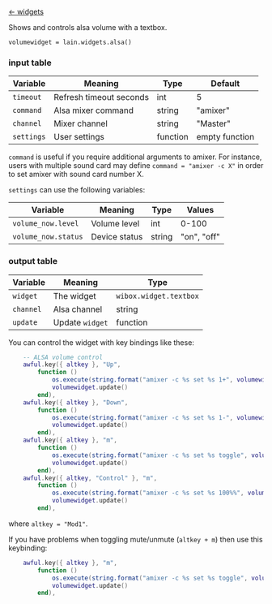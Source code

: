 [<- widgets](https://github.com/copycat-killer/lain/wiki/Widgets)

Shows and controls alsa volume with a textbox.

	volumewidget = lain.widgets.alsa()

### input table

Variable | Meaning | Type | Default
--- | --- | --- | ---
`timeout` | Refresh timeout seconds | int | 5
`command` | Alsa mixer command | string | "amixer"
`channel` | Mixer channel | string | "Master" 
`settings` | User settings | function | empty function

`command` is useful if you require additional arguments to amixer. For instance, users with multiple sound card may define `command = "amixer -c X"` in order to set amixer with sound card number X.

`settings` can use the following variables:

Variable | Meaning | Type | Values
--- | --- | --- | ---
`volume_now.level` | Volume level | int | 0-100
`volume_now.status` | Device status | string | "on", "off"

### output table

Variable | Meaning | Type
--- | --- | --- 
`widget` | The widget | `wibox.widget.textbox`
`channel` | Alsa channel | string
`update` | Update `widget` | function

You can control the widget with key bindings like these:

```lua
    -- ALSA volume control
    awful.key({ altkey }, "Up",
        function ()
            os.execute(string.format("amixer -c %s set %s 1+", volumewidget.card, volumewidget.channel))
            volumewidget.update()
        end),
    awful.key({ altkey }, "Down",
        function ()
            os.execute(string.format("amixer -c %s set %s 1-", volumewidget.card, volumewidget.channel))
            volumewidget.update()
        end),
    awful.key({ altkey }, "m",
        function ()
            os.execute(string.format("amixer -c %s set %s toggle", volumewidget.card, volumewidget.channel))
            volumewidget.update()
        end),
    awful.key({ altkey, "Control" }, "m",
        function ()
            os.execute(string.format("amixer -c %s set %s 100%%", volumewidget.card, volumewidget.channel))
            volumewidget.update()
        end),
```

where `altkey = "Mod1"`.

If you have problems when toggling mute/unmute (`altkey + m`) then use this keybinding:

```lua
    awful.key({ altkey }, "m",
        function ()
            os.execute(string.format("amixer -c %s set %s toggle", volumewidget.channel))
            volumewidget.update()
        end),
```